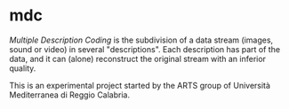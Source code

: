 # mdc
*Multiple Description Coding* is the subdivision of a data stream (images, sound or video) in several "descriptions". 
Each description has part of the data, and it can (alone) reconstruct the original stream with an inferior quality.

This is an experimental project started by the ARTS group of Università Mediterranea di Reggio Calabria.
